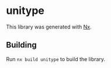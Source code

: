 # unitype

This library was generated with [Nx](https://nx.dev).

## Building

Run `nx build unitype` to build the library.

